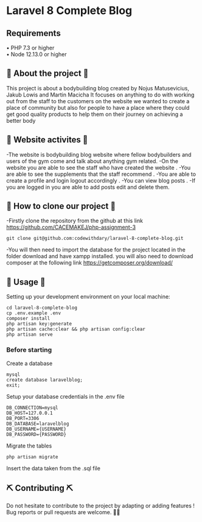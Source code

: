 # Laravel 8 Complete Blog

## Requirements
•	PHP 7.3 or higher <br>
•	Node 12.13.0 or higher <br>

## 📝 About the project 📝
This project is about a bodybuilding blog created by Nojus Matusevicius, Jakub Lowis and Martin Macicha
It focuses on anything to do with working out from the staff to the customers 
on the website we wanted to create a place of community but also for people to have a place where they could get
good quality products to help them on their journey on achieving a better body 

## 🎲 Website activites 🎲
-The website is bodybuilding blog website where fellow bodybuilders and users of the gym come and talk about anything gym related. 
-On the website you are able to see the staff who have created the website .
-You are able to see the supplements that the staff recommend .
-You are able to create a profile and login logout accordingly .
-You can view blog posts .
-If you are logged in you are able to add posts edit and delete them. 

## 🤖 How to clone our project 🤖

-Firstly clone the repository from the github at this link https://github.com/CACEMAKEJ/php-assignment-3

```
git clone git@github.com:codewithdary/laravel-8-complete-blog.git
```

-You will then need to import the database for the project located in the folder
download and have xampp installed.
you will also need to download composer at the following link https://getcomposer.org/download/

## 🔧 Usage 🔧<br>
Setting up your development environment on your local machine: <br>
```
cd laravel-8-complete-blog
cp .env.example .env
composer install
php artisan key:generate
php artisan cache:clear && php artisan config:clear
php artisan serve
```

### Before starting <br>
Create a database <br>
```
mysql
create database laravelblog;
exit;
```

Setup your database credentials in the .env file <br>
```
DB_CONNECTION=mysql
DB_HOST=127.0.0.1
DB_PORT=3306
DB_DATABASE=laravelblog
DB_USERNAME={USERNAME}
DB_PASSWORD={PASSWORD}
```

Migrate the tables
```
php artisan migrate
```
Insert the data taken from the .sql file

## ⛏ Contributing ⛏
Do not hesitate to contribute to the project by adapting or adding features ! Bug reports or pull requests are welcome. 👳‍♂️










